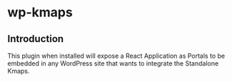 # wp-kmaps

## Introduction
This plugin when installed will expose a React Application as Portals to be embedded in any WordPress site that wants to integrate the Standalone Kmaps.
